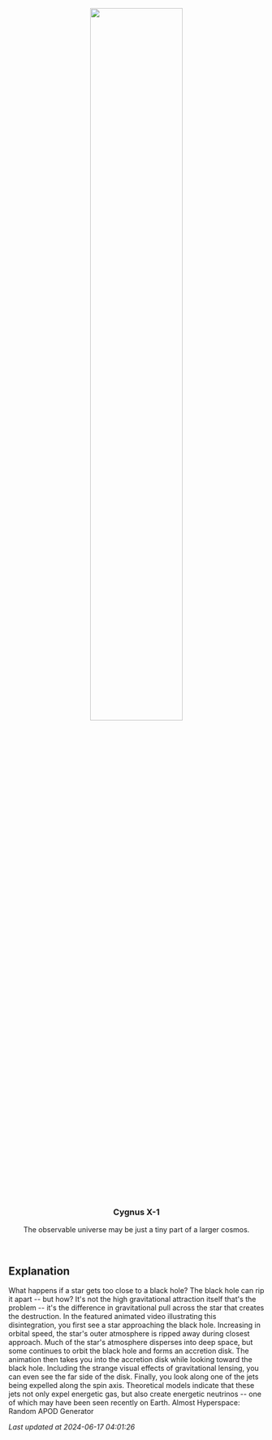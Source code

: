 <p align='center'>
    <a href='https://www.youtube.com/embed/ubBzcSD8G8k?rel=0'><img src='https://images.unsplash.com/photo-1610296669228-602fa827fc1f' width='60%' /></a>
    <h3 align="center">Cygnus X-1</h3>
    <p align="center">The observable universe may be just a tiny part of a larger cosmos.</p>
</p>
<br/>

Explanation
--
What happens if a star gets too close to a black hole? The black hole can rip it apart -- but how? It's not the high gravitational attraction itself that's the problem -- it's the difference in gravitational pull across the star that creates the destruction.  In the featured animated video illustrating this disintegration, you first see a star approaching the black hole.  Increasing in orbital speed, the star's outer atmosphere is ripped away during closest approach.  Much of the star's atmosphere disperses into deep space, but some continues to orbit the black hole and forms an accretion disk. The animation then takes you into the accretion disk while looking toward the black hole. Including the strange visual effects of gravitational lensing, you can even see the far side of the disk.  Finally, you look along one of the jets being expelled along the spin axis.  Theoretical models indicate that these jets not only expel energetic gas, but also create energetic neutrinos -- one of which may have been seen recently on Earth.    Almost Hyperspace: Random APOD Generator


*Last updated at 2024-06-17 04:01:26*
